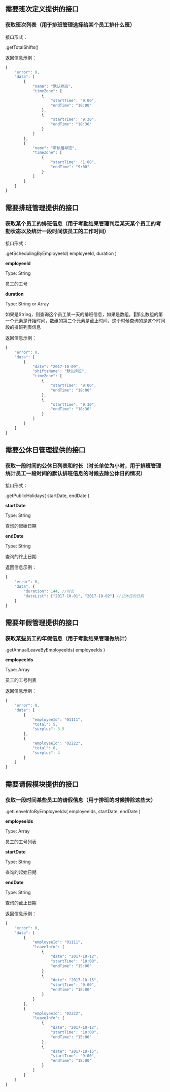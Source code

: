 ## 需要班次定义提供的接口

### 获取班次列表（用于排班管理选择给某个员工排什么班）

接口形式：

.getTotalShifts()

返回信息示例：

```js
{
    "error": 0,
    "data": [
        {
            "name": "默认排班",
            "timeZone": [
                {
                    "startTime": "9:00",
                    "endTime": "18:00"
                },
                {
                    "startTime": "9:30",
                    "endTime": "18:30"
                }
            ]
        },
        {
            "name": "审核组早班",
            "timeZone": [
                {
                    "startTime": "1:00",
                    "endTime": "9:00"
                }
            ]
        }
    ]
}
```

## 需要排班管理提供的接口

### 获取某个员工的排班信息（用于考勤结果管理判定某天某个员工的考勤状态以及统计一段时间该员工的工作时间）

接口形式：

.getSchedulingByEmployeeId( employeeId, duration )

**employeeId**

Type: String

员工的工号

**duration**

Type: String or Array

如果是String，则查询这个员工某一天的排班信息，如果是数组，那么数组的第一个元素是开始时间，数组的第二个元素是截止时间，这个时候查询的是这个时间段的排班列表信息

返回信息示例：

```js
{
    "error": 0,
    "data": [
        {
            "date": "2017-10-09",
            "shiftsName": "默认排班",
            "timeZone": [
                {
                    "startTime": "9:00",
                    "endTime": "18:00"
                },
                {
                    "startTime": "9:30",
                    "endTime": "18:30"
                }
            ]
        }
    ]
}
```

## 需要公休日管理提供的接口

### 获取一段时间的公休日列表和时长（时长单位为小时，用于排班管理统计员工一段时间的默认排班信息的时候去除公休日的情况）

接口形式：

.getPublicHolidays( startDate, endDate )

**startDate**

Type: String

查询的起始日期

**endDate**

Type: String

查询的终止日期

返回信息示例：

```js
{
    "error": 0,
    "data": {
        "duration": 144, //时长
        "dateList": ["2017-10-01", "2017-10-02"] //公休日的日期
    }
}
```

## 需要年假管理提供的接口

### 获取某些员工的年假信息（用于考勤结果管理做统计）

.getAnnualLeaveByEmployeeIds( employeeIds )

**employeeIds**

Type: Array

员工的工号列表

返回信息示例：

```js
{
    "error": 0,
    "data": [
        {
            "employeeId": "01111",
            "total": 5,
            "surplus": 3.5
        },
        {
            "employeeId": "02222",
            "total": 6,
            "surplus": 4
        }
    ]
}
```

## 需要请假模块提供的接口

### 获取一段时间某些员工的请假信息（用于排班的时候排除这些天）

.getLeaveInfoByEmployeeIds( employeeIds, startDate, endDate )

**employeeIds**

Type: Array

员工的工号列表

**startDate**

Type: String

查询的起始日期

**endDate**

Type: String

查询的截止日期

返回信息示例：

```js
{
    "error": 0,
    "data": [
        {
            "employeeId": "01111",
            "leaveInfo": [
                {
                    "date": "2017-10-12",
                    "startTime": "10:00",
                    "endTime": "15:00"
                },
                {
                    "date": "2017-10-15",
                    "startTime": "9:00",
                    "endTime": "18:00"
                }
            ]
        },
        {
            "employeeId": "02222",
            "leaveInfo": [
                {
                    "date": "2017-10-12",
                    "startTime": "10:00",
                    "endTime": "15:00"
                },
                {
                    "date": "2017-10-15",
                    "startTime": "9:00",
                    "endTime": "18:00"
                }
            ]
        }
    ]
}
```
